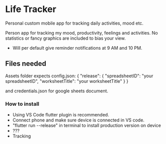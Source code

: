 # Life Tracker
Personal custom mobile app for tracking daily activities, mood etc.

Person app for tracking my mood, productivity, feelings and activities. No statistics or fancy graphics are included to bias your view. 

- Will per default give reminder notifications at 9 AM and 10 PM. 

## Files needed
Assets folder expects config.json:
{
  "release": {
    "spreadsheetID": "your spreadsheetID",
    "worksheetTitle": "your worksheetTitle"
  }
}

and credentials.json for google sheets document. 

### How to install
- Using VS Code flutter plugin is recommended. 
- Connect phone and make sure device is connected in VS code. 
- "flutter run --release" in terminal to install production version on device
- ???
- Tracking

